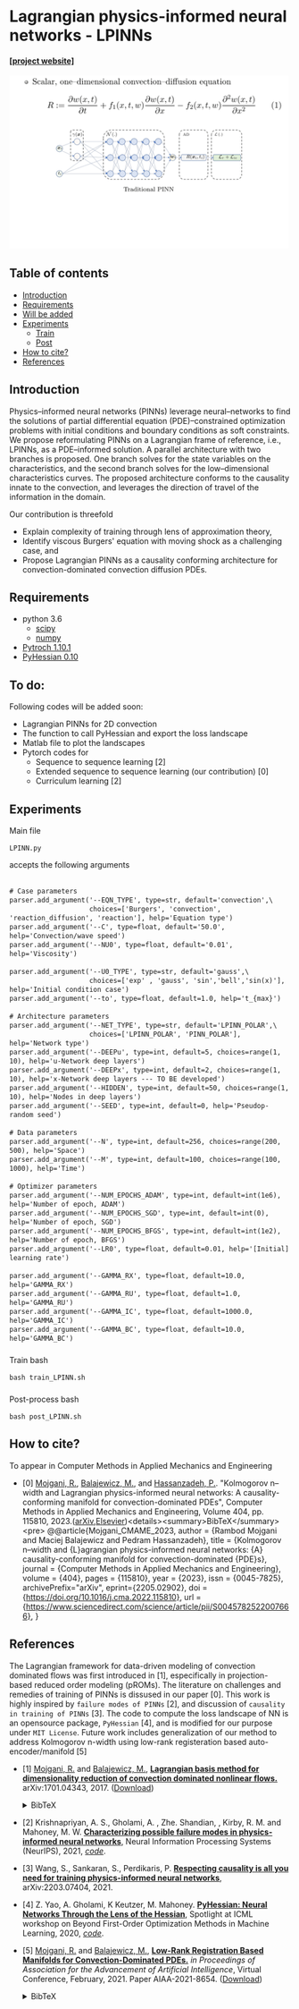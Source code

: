 # Lagrangian physics-informed neural networks - LPINNs

#### [[project website]](https://www.researchgate.net/project/Data-driven-modelling-of-convection-dominated-flows)
<img src="docs/slides.gif" width="500">

## Table of contents
* [Introduction](#Introduction)
* [Requirements](#Requirements)
* [Will be added](#to_do)
* [Experiments](#Experiments)
    * [Train](#train_sh)
    * [Post](#post_sh)
* [How to cite?](#How_to_cite?)
* [References](#References)

## Introduction
<!-- An abstract length introduction 
	to the project -->
Physics–informed neural networks (PINNs) leverage neural–networks to find the solutions of partial differential equation (PDE)–constrained optimization problems with initial conditions and boundary conditions as soft constraints.
We propose reformulating PINNs on a Lagrangian frame of reference, i.e., LPINNs, as a PDE–informed solution. A parallel architecture with two branches is proposed. One branch solves for the state variables on the characteristics, and the second branch solves for the low–dimensional characteristics curves. The proposed architecture conforms to the causality innate to the convection, and leverages the direction of travel of the information in the domain.

Our contribution is threefold
<ul>
<li>Explain complexity of training through lens of approximation theory,</li>
<li>Identify viscous Burgers' equation with moving shock as a challenging case, and </li>
<li>Propose Lagrangian PINNs as a causality conforming architecture for convection-dominated convection diffusion PDEs.</li>
</ul>

## Requirements
<!-- python -->
- python 3.6
	- [scipy](https://pypi.org/project/scipy/)
	- [numpy](https://pypi.org/project/numpy/)
- [Pytroch 1.10.1](https://pytorch.org/blog/pytorch-1.10-released/)
- [PyHessian 0.10](https://github.com/amirgholami/PyHessian/)

## To do:<a name="to_do"></a>
Following codes will be added soon:
- Lagrangian PINNs for 2D convection 
- The function to call PyHessian and export the loss landscape
- Matlab file to plot the landscapes
- Pytorch codes for 
	- Sequence to sequence learning  \[2\]
	- Extended sequence to sequence learning (our contribution)  \[0\]
	- Curriculum learning   \[2\]


## Experiments

Main file
```
LPINN.py 
```
accepts the following arguments 
```

# Case parameters
parser.add_argument('--EQN_TYPE', type=str, default='convection',\
                    choices=['Burgers', 'convection', 'reaction_diffusion', 'reaction'], help='Equation type')
parser.add_argument('--C', type=float, default='50.0', help='Convection/wave speed')
parser.add_argument('--NU0', type=float, default='0.01', help='Viscosity')

parser.add_argument('--U0_TYPE', type=str, default='gauss',\
                    choices=['exp' , 'gauss', 'sin','bell','sin(x)'], help='Initial condition case')
parser.add_argument('--to', type=float, default=1.0, help='t_{max}')
    
# Architecture parameters
parser.add_argument('--NET_TYPE', type=str, default='LPINN_POLAR',\
                    choices=['LPINN_POLAR', 'PINN_POLAR'], help='Network type')
parser.add_argument('--DEEPu', type=int, default=5, choices=range(1, 10), help='u-Network deep layers')
parser.add_argument('--DEEPx', type=int, default=2, choices=range(1, 10), help='x-Network deep layers --- TO BE developed')
parser.add_argument('--HIDDEN', type=int, default=50, choices=range(1, 10), help='Nodes in deep layers')
parser.add_argument('--SEED', type=int, default=0, help='Pseudop-random seed')

# Data parameters
parser.add_argument('--N', type=int, default=256, choices=range(200, 500), help='Space')
parser.add_argument('--M', type=int, default=100, choices=range(100, 1000), help='Time')

# Optimizer parameters
parser.add_argument('--NUM_EPOCHS_ADAM', type=int, default=int(1e6), help='Number of epoch, ADAM')
parser.add_argument('--NUM_EPOCHS_SGD', type=int, default=int(0), help='Number of epoch, SGD')
parser.add_argument('--NUM_EPOCHS_BFGS', type=int, default=int(1e2), help='Number of epoch, BFGS')
parser.add_argument('--LR0', type=float, default=0.01, help='[Initial] learning rate')

parser.add_argument('--GAMMA_RX', type=float, default=10.0, help='GAMMA_RX')
parser.add_argument('--GAMMA_RU', type=float, default=1.0, help='GAMMA_RU')
parser.add_argument('--GAMMA_IC', type=float, default=1000.0, help='GAMMA_IC')
parser.add_argument('--GAMMA_BC', type=float, default=10.0, help='GAMMA_BC')
```
### <a name="train_sh?"></a>
Train bash <!-- A [Case 1 Location](./experiments/case1)  -->
```
bash train_LPINN.sh
```

### <a name="post_sh?"></a>
Post-process bash
```
bash post_LPINN.sh
```

## How to cite?<a name="How_to_cite?"></a>
To appear in Computer Methods in Applied Mechanics and Engineering
- \[0\] [Mojgani, R.](https://www.rmojgani.com), [Balajewicz, M.](https://scholar.google.com/citations?user=FLg_n08AAAAJ), and [Hassanzadeh, P.](http://pedram.rice.edu/director/). "Kolmogorov n–width and Lagrangian physics-informed neural networks: A causality-conforming manifold for convection-dominated PDEs", Computer Methods in Applied Mechanics and Engineering, Volume 404, pp. 115810, 2023.([arXiv](https://arxiv.org/abs/2205.02902),[Elsevier]([https://arxiv.org/abs/2205.02902](https://www.sciencedirect.com/science/article/pii/S0045782522007666?via%3Dihub)))<details><summary>BibTeX</summary><pre>
@@article{Mojgani_CMAME_2023,
	author = {Rambod Mojgani and Maciej Balajewicz and Pedram Hassanzadeh},
	title = {Kolmogorov n–width and {L}agrangian physics-informed neural networks: {A} causality-conforming manifold for convection-dominated {PDE}s},
	journal = {Computer Methods in Applied Mechanics and Engineering},
	volume = {404},
	pages = {115810},
	year = {2023},
	issn = {0045-7825},
	archivePrefix="arXiv",
	eprint={2205.02902},
	doi = {https://doi.org/10.1016/j.cma.2022.115810},
	url = {https://www.sciencedirect.com/science/article/pii/S0045782522007666},
}</pre></details>

## References
The Lagrangian framework for data-driven modeling of convection dominated flows was first introduced in [1], especifically in projection-based reduced order modeling (pROMs). 
The literature on challenges and remedies of training of PINNs is dissused in our paper [0]. 
This work is highly inspired by ``failure modes of PINNs`` [2], and discussion of ``causality in training of PINNs`` [3]. 
The code to compute the loss landscape of NN is an opensource package, ``PyHessian`` [4], and is modified for our purpose under ``MIT License``. 
Future work includes generalization of our method to address Kolmogorov n-width using low-rank registeration based auto-encoder/manifold [5]

- \[1\] [Mojgani, R.](https://www.rmojgani.com) and [Balajewicz, M.](https://scholar.google.com/citations?user=FLg_n08AAAAJ),
[**Lagrangian basis method for dimensionality reduction of convection dominated nonlinear flows.**](https://arxiv.org/abs/1701.04343)
arXiv:1701.04343, 2017.
([Download](https://arxiv.org/pdf/1701.04343))<details><summary>BibTeX</summary><pre>
@article{Mojgani_arxiv_2017,
	author={Mojgani, Rambod and Balajewicz, Maciej},
	title={Lagrangian basis method for dimensionality reduction of convection dominated nonlinear flows},
	journal={arXiv preprint arXiv:1701.04343},
	archivePrefix="arXiv",
	eprint={1701.04343},
	year=2017,
}</pre></details>


- \[2\] Krishnapriyan, A. S., Gholami, A. , Zhe. Shandian, , Kirby, R. M. and Mahoney, M. W. [**Characterizing possible failure modes in physics-informed neural networks**](https://openreview.net/forum?id=a2Gr9gNFD-J),  Neural Information Processing Systems (NeurIPS), 2021, [*code*](https://github.com/a1k12/characterizing-pinns-failure-modes).


- \[3\] Wang, S., Sankaran, S., Perdikaris, P. [**Respecting causality is all you need for training physics-informed neural networks**](https://arxiv.org/abs/2203.07404),  arXiv:2203.07404, 2021.


- \[4\] Z. Yao, A. Gholami, K Keutzer, M. Mahoney. [**PyHessian: Neural Networks Through the Lens of the Hessian**](https://arxiv.org/abs/1912.07145), Spotlight at ICML workshop on Beyond First-Order Optimization Methods in Machine Learning, 2020, [*code*](https://github.com/amirgholami/PyHessian).

- \[5\] [Mojgani, R.](https://www.rmojgani.com) and [Balajewicz, M.](https://scholar.google.com/citations?user=FLg_n08AAAAJ),
[**Low-Rank Registration Based Manifolds for Convection-Dominated PDEs.**](https://ojs.aaai.org/index.php/AAAI/article/view/16116)
_in Proceedings of Association for the Advancement of Artificial Intelligence_, Virtual Conference, February, 2021. Paper AIAA-2021-8654.
([Download](https://ojs.aaai.org/index.php/AAAI/article/view/16116/15923))<details><summary>BibTeX</summary><pre>@article{Mojgani_AAAI_2021, 
	title={Low-Rank Registration Based Manifolds for Convection-Dominated {PDE}s},
	volume={35}, 
	url={https://ojs.aaai.org/index.php/AAAI/article/view/16116}, 
	number={1}, 
	journal={Proceedings of the AAAI Conference on Artificial Intelligence},
	author={Mojgani, Rambod and Balajewicz, Maciej}, 
	year=2021, 
	month=may, 
	pages={399-407},
}</pre></details>

